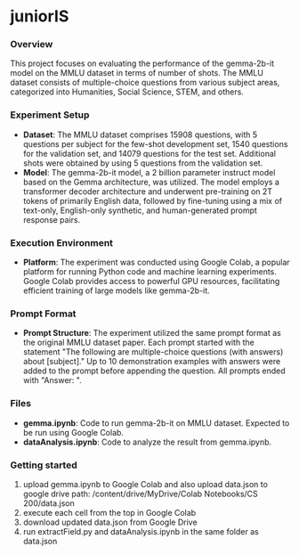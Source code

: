 # juniorIS

### Overview
This project focuses on evaluating the performance of the gemma-2b-it model on the MMLU dataset in terms of number of shots. The MMLU dataset consists of multiple-choice questions from various subject areas, categorized into Humanities, Social Science, STEM, and others.

### Experiment Setup
- **Dataset**: The MMLU dataset comprises 15908 questions, with 5 questions per subject for the few-shot development set, 1540 questions for the validation set, and 14079 questions for the test set. Additional shots were obtained by using 5 questions from the validation set.
- **Model**: The gemma-2b-it model, a 2 billion parameter instruct model based on the Gemma architecture, was utilized. The model employs a transformer decoder architecture and underwent pre-training on 2T tokens of primarily English data, followed by fine-tuning using a mix of text-only, English-only synthetic, and human-generated prompt response pairs.

### Execution Environment
- **Platform**: The experiment was conducted using Google Colab, a popular platform for running Python code and machine learning experiments. Google Colab provides access to powerful GPU resources, facilitating efficient training of large models like gemma-2b-it.

### Prompt Format
- **Prompt Structure**: The experiment utilized the same prompt format as the original MMLU dataset paper. Each prompt started with the statement "The following are multiple-choice questions (with answers) about [subject]." Up to 10 demonstration examples with answers were added to the prompt before appending the question. All prompts ended with "Answer: ".

### Files
- **gemma.ipynb**: Code to run gemma-2b-it on MMLU dataset. Expected to be run using Google Colab.
- **dataAnalysis.ipynb**: Code to analyze the result from gemma.ipynb.

### Getting started
1. upload gemma.ipynb to Google Colab and also upload data.json to google drive path: /content/drive/MyDrive/Colab Notebooks/CS 200/data.json
2. execute each cell from the top in Google Colab
3. download updated data.json from Google Drive
4. run extractField.py and dataAnalysis.ipynb in the same folder as data.json
